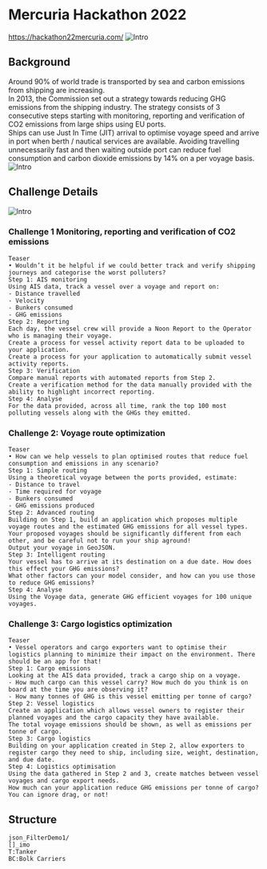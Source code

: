 # Mercuria Hackathon 2022
https://hackathon22mercuria.com/
![Intro](Photo/Intro.png)
## Background
Around 90% of world trade is transported by sea and carbon emissions from shipping are increasing.\
In 2013, the Commission set out a strategy towards reducing GHG emissions from the shipping industry. The strategy consists of 3 consecutive steps starting with monitoring, reporting and verification of CO2 emissions from large ships using EU ports.\
Ships can use Just In Time (JIT) arrival to optimise voyage speed and arrive in port when berth / nautical services are available. Avoiding travelling unnecessarily fast and then waiting outside port can reduce fuel consumption and carbon dioxide emissions by 14% on a per voyage basis.
![Intro](Photo/Intro_Sea.png)
## Challenge Details
![Intro](Photo/Intro_Ch.png)
### Challenge 1 Monitoring, reporting and verification of CO2 emissions
```
Teaser
• Wouldn’t it be helpful if we could better track and verify shipping journeys and categorise the worst polluters?
Step 1: AIS monitoring
Using AIS data, track a vessel over a voyage and report on:
- Distance travelled
- Velocity
- Bunkers consumed
- GHG emissions
Step 2: Reporting
Each day, the vessel crew will provide a Noon Report to the Operator who is managing their voyage.
Create a process for vessel activity report data to be uploaded to your application.
Create a process for your application to automatically submit vessel activity reports.
Step 3: Verification
Compare manual reports with automated reports from Step 2.
Create a verification method for the data manually provided with the ability to highlight incorrect reporting.
Step 4: Analyse
For the data provided, across all time, rank the top 100 most polluting vessels along with the GHGs they emitted.
```
### Challenge 2: Voyage route optimization
```
Teaser
• How can we help vessels to plan optimised routes that reduce fuel consumption and emissions in any scenario?
Step 1: Simple routing
Using a theoretical voyage between the ports provided, estimate:
- Distance to travel
- Time required for voyage
- Bunkers consumed
- GHG emissions produced
Step 2: Advanced routing
Building on Step 1, build an application which proposes multiple voyage routes and the estimated GHG emissions for all vessel types.
Your proposed voyages should be significantly different from each other, and be careful not to run your ship aground!
Output your voyage in GeoJSON.
Step 3: Intelligent routing
Your vessel has to arrive at its destination on a due date. How does this effect your GHG emissions?
What other factors can your model consider, and how can you use those to reduce GHG emissions?
Step 4: Analyse
Using the Voyage data, generate GHG efficient voyages for 100 unique voyages.
```
### Challenge 3: Cargo logistics optimization
```
Teaser
• Vessel operators and cargo exporters want to optimise their logistics planning to minimize their impact on the environment. There should be an app for that!
Step 1: Cargo emissions
Looking at the AIS data provided, track a cargo ship on a voyage.
- How much cargo can this vessel carry? How much do you think is on board at the time you are observing it?
- How many tonnes of GHG is this vessel emitting per tonne of cargo?
Step 2: Vessel logistics
Create an application which allows vessel owners to register their planned voyages and the cargo capacity they have available.
The total voyage emissions should be shown, as well as emissions per tonne of cargo.
Step 3: Cargo logistics
Building on your application created in Step 2, allow exporters to register cargo they need to ship, including size, weight, destination, and due date.
Step 4: Logistics optimisation
Using the data gathered in Step 2 and 3, create matches between vessel voyages and cargo export needs.
How much can your application reduce GHG emissions per tonne of cargo?
You can ignore drag, or not!
```
## Structure
```
json_FilterDemo1/
[]_imo
T:Tanker
BC:Bolk Carriers
```

